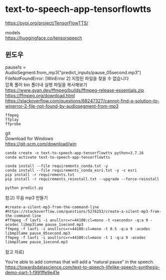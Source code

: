# text-to-speech-app-tensorflowtts

https://pypi.org/project/TensorFlowTTS/  

models  
https://huggingface.co/tensorspeech

## 윈도우

pause1s = AudioSegment.from_mp3("predict_inputs/pause_05second.mp3")  
FileNotFoundError: [WinError 2] 지정된 파일을 찾을 수 없습니다    
압푹 풀어 bin 폴더내 실행 파일을 복사해보기  
https://www.gyan.dev/ffmpeg/builds/ffmpeg-release-essentials.zip  
https://ffmpeg.org/download.html  
https://stackoverflow.com/questions/68247327/cannot-find-a-solution-to-winerror-2-file-not-found-by-audiosegment-from-mp3

```
ffmpeg
ffplay
ffprobe
```

git  
Download for Windows  
https://git-scm.com/download/win

```
conda create -n text-to-speech-app-tensorflowtts python=3.7.16
conda activate text-to-speech-app-tensorflowtts

conda install --file requirements_conda.txt -y
conda install --file requirements_conda_esri.txt -y -c esri
pip install -r requirements.txt
pip install -r requirements_reinstall.txt --upgrade --force-reinstall
```

```
python predict.py
```

참고) 무음 mp3 만들기
```
#create-a-silent-mp3-from-the-command-line
#https://stackoverflow.com/questions/5276253/create-a-silent-mp3-from-the-command-line
#ffmpeg -f lavfi -i anullsrc=r=44100:cl=mono -t <seconds> -q:a 9 -acodec libmp3lame pause_1second.mp3
ffmpeg -f lavfi -i anullsrc=r=44100:cl=mono -t 0.5 -q:a 9 -acodec libmp3lame pause_05second.mp3
ffmpeg -f lavfi -i anullsrc=r=44100:cl=mono -t 1 -q:a 9 -acodec libmp3lame pause_1second.mp3
```

참고 자료)

You’re able to add commas that will add a “natural pause” in the speech.  
https://towardsdatascience.com/text-to-speech-lifelike-speech-synthesis-demo-part-1-f991ffe9e41e

